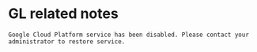 GL related notes
===

```
Google Cloud Platform service has been disabled. Please contact your administrator to restore service.
```

